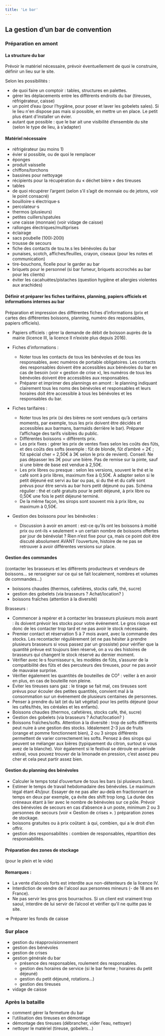 ```yaml
---
title: 'Le bar'
---
```


## La gestion d’un bar de convention

### Préparation en amont

#### La structure du bar
Prévoir le matériel nécessaire, prévoir éventuellement de quoi le construire, définir un lieu sur le site. 

Selon les possibilités : 
- de quoi faire un comptoir : tables, structures en palettes. 
- gérer les déplacements entre les différents endroits du bar (tireuses, réfrigérateur, caisse)
- un point d’eau (pour l’hygiène, pour poser et laver les gobelets sales). Si le lieu n'en dispose pas mais si possible, en mettre un en place. Le petit plus étant d'installer un évier. 
- autant que possible : que le bar ait une visibilité d’ensemble du site (selon le type de lieu, à s’adapter)

#### Matériel nécessaire
- réfrigérateur (au moins 1)
- évier si possible, ou de quoi le remplacer
- éponges
- produit vaisselle
- chiffons/torchons
- bassines pour nettoyage
- récipients pour la récupération du « déchet bière » des tireuses
- tables
- de quoi récupérer l’argent (selon s’il s’agit de monnaie ou de jetons, voir le point consacré)
- bouilloire⋅s électrique⋅s
- percolateur⋅s
- thermos (plusieurs)
- petites cuillers/spatules
- une caisse (monnaie) (voir vidage de caisse)
- rallonges électriques/multiprises
- éclairage
- sacs poubelle (100l-200l)
- trousse de secours
- fiche des contacts de tou.te.s les bénévoles du bar
- punaises, scotch, affiches/feuilles, crayon, ciseaux (pour les notes et communication)
- tire-bouchons, ficelle pour le garder au bar
- briquets pour le personnel (si bar fumeur, briquets accrochés au bar pour les clients)
- éviter les cacahuètes/pistaches (question hygiène et allergies violentes aux arachides)

#### Définir et préparer les fiches tarifaires, planning, papiers officiels et informations internes au bar

Préparation et impression des différentes fiches d’informations (prix et cartes des différentes boissons, planning, numéro des responsables, papiers officiels).

- Papiers officiels : gérer la demande de débit de boisson auprès de la mairie (licence III, la licence II n’existe plus depuis 2016). 

- Fiches d’informations :
	+ Noter tous les contacts de tous les bénévoles et de tous les responsables, avec numéros de portable obligatoires. Les contacts des responsables doivent être accessibles aux bénévoles du bar en cas de besoin (voir « gestion de crise »), les numéros de tous les bénévoles doivent être accessibles aux responsables. 
	+ Préparer et imprimer des plannings en amont : le planning indiquant clairement tous les noms des bénévoles et responsables et leurs horaires doit être accessible à tous les bénévoles et les responsables du bar. 

- Fiches tarifaires :
	+ Noter tous les prix (si des bières ne sont vendues qu’à certains moments, par exemple, tous les prix doivent être décidés et accessibles aux barmans, barmaids derrière le bar). Préparer l’affichage des tarifs visibles du public.
	+ Différentes boissons = différents prix.
	+ Les prix fixes : gérer les prix de ventes fixes selon les coûts des fûts, et des coûts des softs (exemple : fût de blonde, fût d’ambré = 2€ ; fût spécial cher = 2,50€ à 3€ selon le prix de revient). Conseil: Ne pas dépasser les 3€ pour une bière. Pas de remise sur la pinte, sauf si une bière de base est vendue à 2,50€. 
	+ Les prix libres ou presque : selon les versions, souvent le thé et le café sont à prix libres, maximum fixe à 0,50€. À adapter selon si le petit déjeuné est servi au bar ou pas, si du thé et du café sont prévus pour être servis au bar hors petit déjeuné ou pas. Schéma régulier : thé et café gratuits pour le petit déjeuné, à prix libre ou 0,50€ une fois le petit déjeuné terminé.
	+ De la même façon, les sirops sont souvent mis à prix libre, ou maximum à 0,50€.

- Gestion des boissons pour les bénévoles :
	+ Discussion à avoir en amont : est-ce qu’ils ont les boissons à moitié prix ou ont-ils « seulement » un certain nombre de boissons offertes par jour de bénévolat ? Rien n’est fixe pour ça, mais ce point doit être discuté absolument AVANT l’ouverture, histoire de ne pas se retrouver à avoir différentes versions sur place. 

#### Gestion des commandes 
(contacter les brasseurs et les différents producteurs et vendeurs de boissons... se renseigner sur ce qui se fait localement, nombres et volumes de commandes…)
- boissons chaudes (thermos, cafetières, stocks café, thé, sucre)
- gestion des gobelets (via brasseurs ? Achat/location? )
- boissons fraîches (attention à la diversité)

Brasseurs :
- Commencer à repérer et à contacter les brasseurs plusieurs mois avant : ils doivent prévoir les stocks pour votre événement. Le gros risque est donc de les contacter trop tard et ne pas avoir le stock nécessaire. 
- Premier contact et réservation 5 à 7 mois avant, avec la commande des stocks. Les recontacter régulièrement (et ne pas hésiter à prendre plusieurs brasseurs si vous passez par un grossiste) pour vérifier que la quantité prévue est toujours bien réservé, on a vu des histoires de brasseurs qui changent le stock réservé au dernier moment.
- Vérifier avec le⋅s fournisseur⋅s, les modèles de fûts, s’assurer de la compatibilité des fûts et des percuteurs des tireuses, pour ne pas avoir de mauvaise surprise. 
- Vérifier également les quantités de bouteilles de CO² : veiller à en avoir en plus, en cas de bouteille non pleine.
- Éviter les tireuses sans gaz : le tirage se fait mal, ces tireuses sont prévus pour écouler des petites quantités, convient mal à la consommation sur un événement de plusieurs centaines de personnes.
- Penser à prendre du lait (et du lait végétal) pour les petits déjeuné (pour les cafés/thés, les céréales et les enfants).
- Boissons chaudes (thermos, cafetières, stocks café, thé, sucre)    
- Gestion des gobelets (via brasseurs ? Achat/location? )
- Boissons fraîches/softs. Attention à la diversité : trop de softs différents peut nuire à une gestion des stocks. Idéalement 2-3 jus de fruits (orange et pomme fonctionnent bien), 2 ou 3 sirops différents permettent de varier correctement les softs. Pensez à des sirops qui peuvent se mélanger aux bières (typiquement du citron, surtout si vous avez de la blanche). Voir également si le festival se déroule en période estival, vous pouvez trouver de la limonade en pression, c’est assez peu cher et cela peut partir assez bien. 

#### Gestion du planning des bénévoles

- Calculer le temps total d’ouverture de tous les bars (si plusieurs bars). 
- Estimer le temps de travail hebdomadaire des bénévoles. Le maximum légal étant 4h/jour. Essayer de ne pas aller au-delà en fractionnant ce temps en deux par exemple, ça évite des shift trop long. La durée des créneaux étant à lier avec le nombre de bénévoles sur ce pôle. Prévoir des bénévoles de secours en cas d’absence à un poste, minimum 2 ou 3 personnes de secours (voir « Gestion de crises ». )
préparation zones de stockage.
- boissons gratuites ou à prix coûtant: à qui, combien, qui a le droit d’en offrir.
- gestion des responsabilités : combien de responsables, répartition des responsabilités. 

#### Préparation des zones de stockage
(pour le plein et le vide)

#### Remarques : 
- La vente d’alcools forts est interdite aux non-détenteurs de la licence IV.
- Interdiction de vendre de l'alcool aux personnes mineurs (- de 18 ans en France).
- Ne pas servir les gros gros bourrachos. Si un client est vraiment trop saoul, interdire de lui servir de l’alcool et vérifier qu’il ne quitte pas le site.

=> Préparer les fonds de caisse

### Sur place
- gestion du réapprovisionnement 
- gestion des bénévoles
- gestion de crises 
- gestion générale du bar 
	+ présence des responsables, roulement des responsables.  
	+ gestion des horaires de service (si le bar ferme ; horaires du petit déjeuné)
	+ gestion du petit déjeuné, rotations…)
	+ gestion des tireuses
- vidage de caisse

### Après la bataille
- comment gérer la fermeture du bar
- l’utilisation des tireuses en démontage
- démontage des tireuses (débrancher, vider l’eau, nettoyer)
- nettoyer le matériel (tireuse, gobelets…) 